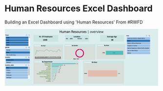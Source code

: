 # Human Resources Excel Dashboard

Building an Excel Dashboard using 'Human Resources' From #RWFD

![HR Dashboard](images/HR_Dashboard.png)




